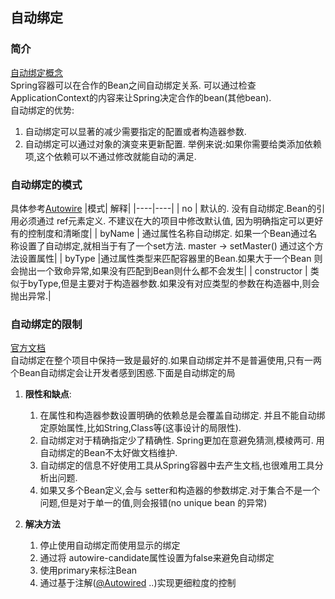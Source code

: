 ## **自动绑定**
### **简介**
[自动绑定概念](https://docs.spring.io/spring-framework/docs/current/reference/html/core.html#beans-factory-autowire)  
Spring容器可以在合作的Bean之间自动绑定关系. 可以通过检查 ApplicationContext的内容来让Spring决定合作的bean(其他bean).  
自动绑定的优势:
1. 自动绑定可以显著的减少需要指定的配置或者构造器参数.
2. 自动绑定可以通过对象的演变来更新配置. 举例来说:如果你需要给类添加依赖项,这个依赖可以不通过修改就能自动的满足.

### **自动绑定的模式**
具体参考[Autowire](https://github.com/spring-projects/spring-framework/blob/main/spring-beans/src/main/java/org/springframework/beans/factory/annotation/Autowire.java)
|模式| 解释|
|----|----|
| no | 默认的. 没有自动绑定.Bean的引用必须通过 ref元素定义. 不建议在大的项目中修改默认值, 因为明确指定可以更好有的控制度和清晰度|
| byName | 通过属性名称自动绑定. 如果一个Bean通过名称设置了自动绑定,就相当于有了一个set方法.   master -> setMaster() 通过这个方法设置属性|
| byType |通过属性类型来匹配容器里的Bean.如果大于一个Bean 则会抛出一个致命异常,如果没有匹配到Bean则什么都不会发生|
| constructor | 类似于byType,但是主要对于构造器参数.如果没有对应类型的参数在构造器中,则会抛出异常.|
### **自动绑定的限制** 
[官方文档](https://docs.spring.io/spring-framework/docs/current/reference/html/core.html#beans-autowired-exceptions)  
自动绑定在整个项目中保持一致是最好的.如果自动绑定并不是普遍使用,只有一两个Bean自动绑定会让开发者感到困惑.下面是自动绑定的局  
1. **限性和缺点**:
   1. 在属性和构造器参数设置明确的依赖总是会覆盖自动绑定. 并且不能自动绑定原始属性,比如String,Class等(这事设计的局限性).
   2. 自动绑定对于精确指定少了精确性. Spring更加在意避免猜测,模棱两可. 用自动绑定的Bean不太好做文档维护.
   3. 自动绑定的信息不好使用工具从Spring容器中去产生文档,也很难用工具分析出问题.
   4. 如果又多个Bean定义,会与 setter和构造器的参数绑定.对于集合不是一个问题,但是对于单一的值,则会报错(no unique bean 的异常)  

2. **解决方法**
   1. 停止使用自动绑定而使用显示的绑定
   2. 通过将 autowire-candidate属性设置为false来避免自动绑定
   3. 使用primary来标注Bean
   4. 通过基于注解([@Autowired](%40Autowired.md) ..)实现更细粒度的控制
